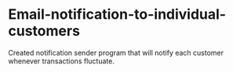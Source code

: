 # Email-notification-to-individual-customers
Created notification sender program that will notify each customer whenever transactions fluctuate.
